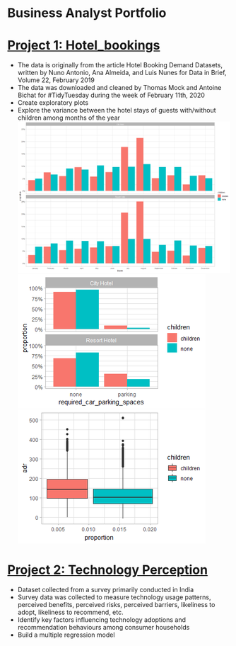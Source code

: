 # Business Analyst Portfolio

# [Project 1: Hotel_bookings](https://github.com/ngctramnl/Hotel_bookings)

- The data is originally from the article Hotel Booking Demand Datasets, written by Nuno Antonio, Ana Almeida, and Luis Nunes for Data in Brief, Volume 22, February 2019
- The data was downloaded and cleaned by Thomas Mock and Antoine Bichat for #TidyTuesday during the week of February 11th, 2020
- Create exploratory plots
- Explore the variance between the hotel stays of guests with/without children among months of the year
![](https://github.com/ngctramnl/Hotel_bookings/blob/main/Month.png)
![](https://github.com/ngctramnl/Hotel_bookings/blob/main/Parking.png)
![](https://github.com/ngctramnl/Hotel_bookings/blob/main/Boxplot.png)

# [Project 2: Technology Perception](https://github.com/ngctramnl/TechnologyAdoption)

- Dataset collected from a survey primarily conducted in India
- Survey data was collected to measure technology usage patterns, perceived benefits, perceived risks, perceived barriers, likeliness to adopt, likeliness to recommend, etc.
- Identify key factors influencing technology adoptions and recommendation behaviours among consumer households
- Build a multiple regression model





